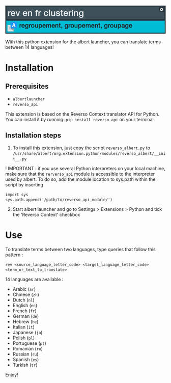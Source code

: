 ![english_to_french](https://github.com/gitadum/reverso_albert/blob/master/reverso-albert.png?raw=true)

With this python extension for the albert launcher, you can translate terms between 14 languages!

# Installation

## Prerequisites

* `albertlauncher`
* `reverso_api`

This extension is based on the Reverso Context translator API for Python. You can install it by running:
`pip install reverso_api` on your terminal.

## Installation steps

1. To install this extension, just copy the script `reverso_albert.py` to `/usr/share/albert/org.extension.python/modules/reverso_albert/__init__.py`

! IMPORTANT : if you use several Python interpreters on your local machine, make sure that the `rerverso_api` module is accessible to the interpreter used by albert. To do so, add the module location to sys.path within the script by inserting

```
import sys
sys.path.append('/path/to/reverso_api_module/')
```

2. Start albert launcher and go to Settings > Extensions > Python and tick the 'Reverso Context' checkbox

# Use

To translate terms between two languages, type queries that follow this pattern :
```
rev <source_language_letter_code> <target_language_letter_code> <term_or_text_to_translate>
```
14 languages are available :

* Arabic (`ar`)
* Chinese (`zh`)
* Dutch (`nl`)
* English (`en`)
* French (`fr`)
* German (`de`)
* Hebrew (`he`)
* Italian (`it`)
* Japanese (`ja`)
* Polish (`pl`)
* Portuguese (`pt`)
* Romanian (`ro`)
* Russian (`ru`)
* Spanish (`es`)
* Turkish (`tr`)

Enjoy!
